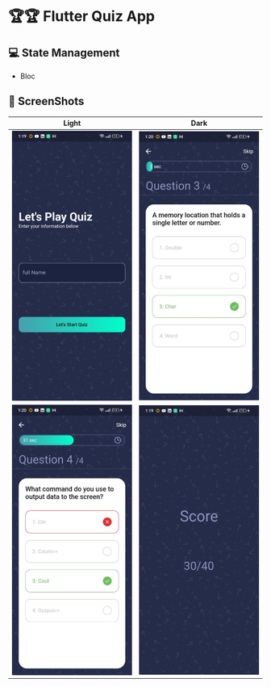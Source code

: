 # 🏆🏆 Flutter Quiz App

## 💻 State Management

- Bloc

## 📸 ScreenShots
| Light                             | Dark                              |
| --------------------------------- | --------------------------------- |
| <img src="screenShot/3.jpeg" width="400">  | <img src="screenShot/2.jpeg" width="400">  |
| <img src="screenShot/1.jpeg" width="400">  | <img src="screenShot/4.jpeg" width="400">  |



